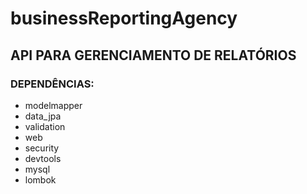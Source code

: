 # businessReportingAgency
## API PARA GERENCIAMENTO DE RELATÓRIOS

  ### DEPENDÊNCIAS:
- modelmapper
- data_jpa
- validation
- web
- security
- devtools
- mysql
- lombok




